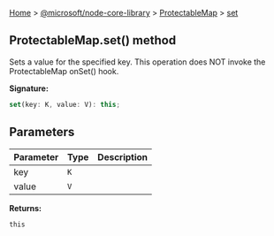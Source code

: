 [Home](./index) &gt; [@microsoft/node-core-library](./node-core-library.md) &gt; [ProtectableMap](./node-core-library.protectablemap.md) &gt; [set](./node-core-library.protectablemap.set.md)

## ProtectableMap.set() method

Sets a value for the specified key. This operation does NOT invoke the ProtectableMap onSet() hook.

<b>Signature:</b>

```typescript
set(key: K, value: V): this;
```

## Parameters

|  Parameter | Type | Description |
|  --- | --- | --- |
|  key | `K` |  |
|  value | `V` |  |

<b>Returns:</b>

`this`

